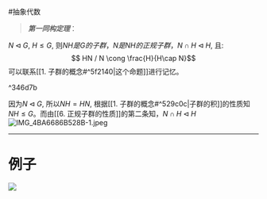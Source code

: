 #抽象代数 

> ***第一同构定理***：
> 
$N\lhd G$, $H\leqslant G$, 则$NH是G的子群，N是NH的正规子群，N\cap H \lhd H$, 且:
$$ HN / N \cong \frac{H}{H\cap N}$$可以联系[[1. 子群的概念#^5f2140|这个命题]]进行记忆。

^346d7b






因为$N\lhd G$, 所以$NH=HN$, 根据[[1. 子群的概念#^529c0c|子群的积]]的性质知$NH\leqslant G$。而由[[6. 正规子群的性质]]的第二条知，$N\cap H \lhd H$
![IMG_4BA6686B528B-1.jpeg](https://obsidian-1317758465.cos.ap-shanghai.myqcloud.com/images/IMG_4BA6686B528B-1.jpeg)


*****

# 例子
![](https://obsidian-1317758465.cos.ap-shanghai.myqcloud.com/images/同构.jpeg)